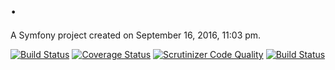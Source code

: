 .
=

A Symfony project created on September 16, 2016, 11:03 pm.

[![Build Status](https://travis-ci.org/starker-xp/lapero.net.svg?branch=master)](https://travis-ci.org/starker-xp/lapero.net)
[![Coverage Status](https://coveralls.io/repos/github/starker-xp/lapero.net/badge.svg?branch=master)](https://coveralls.io/github/starker-xp/lapero.net?branch=master) 
[![Scrutinizer Code Quality](https://scrutinizer-ci.com/g/starker-xp/lapero.net/badges/quality-score.png?b=master)](https://scrutinizer-ci.com/g/starker-xp/lapero.net/?branch=master)
[![Build Status](https://scrutinizer-ci.com/g/starker-xp/lapero.net/badges/build.png?b=master)](https://scrutinizer-ci.com/g/starker-xp/lapero.net/build-status/master)
